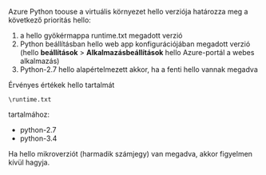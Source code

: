 Azure Python toouse a virtuális környezet hello verziója határozza meg a következő prioritás hello:

1. a hello gyökérmappa runtime.txt megadott verzió
2. Python beállításban hello web app konfigurációjában megadott verzió (hello **beállítások** > **Alkalmazásbeállítások** hello Azure-portál a webes alkalmazás)
3. Python-2.7 hello alapértelmezett akkor, ha a fenti hello vannak megadva

Érvényes értékek hello tartalmát 

    \runtime.txt

tartalmához:

* python-2.7
* python-3.4

Ha hello mikroverziót (harmadik számjegy) van megadva, akkor figyelmen kívül hagyja.

